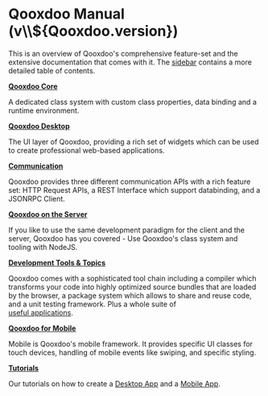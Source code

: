 # Qooxdoo Manual (v\\\\\${Qooxdoo.version})

This is an overview of Qooxdoo's comprehensive feature-set and the extensive
documentation that comes with it. The [sidebar](_sidebar.md) contains a more
detailed table of contents.

**[Qooxdoo Core](core/)**

A dedicated class system with custom class properties, data binding and a
runtime environment.

**[Qooxdoo Desktop](desktop/gui)**

The UI layer of Qooxdoo, providing a rich set of widgets which can be used to
create professional web-based applications.

**[Communication](communication/)**

Qooxdoo provides three different communication APIs with a rich feature set:
HTTP Request APIs, a REST Interface which support databinding, and a JSONRPC
Client.

**[Qooxdoo on the Server](server/)**

If you like to use the same development paradigm for the client and the server,
Qooxdoo has you covered - Use Qooxdoo's class system and tooling with NodeJS.

**[Development Tools & Topics](development/)**

Qooxdoo comes with a sophisticated tool chain including a compiler which
transforms your code into highly optimized source bundles that are loaded by the
browser, a package system which allows to share and reuse code, and a unit
testing framework. Plus a whole suite of  
[useful applications](apps.md).

**[Qooxdoo for Mobile](mobile/)**

Mobile is Qooxdoo's mobile framework. It provides specific UI classes for touch
devices, handling of mobile events like swiping, and specific styling.

**[Tutorials](tutorial/)**

Our tutorials on how to create a [Desktop App](tutorial/twitter/) and a
[Mobile App](mobile/tutorial.md).
